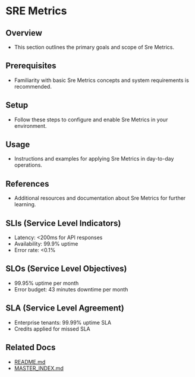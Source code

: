 # SRE Metrics

## Overview
- This section outlines the primary goals and scope of Sre Metrics.

## Prerequisites
- Familiarity with basic Sre Metrics concepts and system requirements is recommended.

## Setup
- Follow these steps to configure and enable Sre Metrics in your environment.

## Usage
- Instructions and examples for applying Sre Metrics in day-to-day operations.

## References
- Additional resources and documentation about Sre Metrics for further learning.


## SLIs (Service Level Indicators)
- Latency: <200ms for API responses
- Availability: 99.9% uptime
- Error rate: <0.1%

## SLOs (Service Level Objectives)
- 99.95% uptime per month
- Error budget: 43 minutes downtime per month

## SLA (Service Level Agreement)
- Enterprise tenants: 99.99% uptime SLA
- Credits applied for missed SLA

## Related Docs
- [README.md](README.md)
- [MASTER_INDEX.md](MASTER_INDEX.md)

